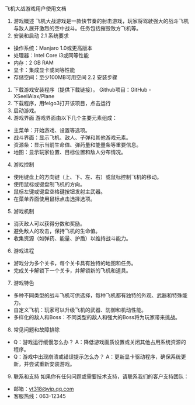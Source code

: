 飞机大战游戏用户使用文档
1. 游戏概述
飞机大战游戏是一款快节奏的射击游戏，玩家将驾驶强大的战斗飞机与敌人展开激烈的空中战斗。任务包括摧毁敌方飞机等。
2. 安装和启动
2.1 系统要求
- 操作系统：Manjaro 1.0或更高版本
- 处理器：Intel Core i3或同等性能
- 内存：2 GB RAM
- 显卡：集成显卡或同等性能
- 存储空间：至少100MB可用空间
2.2 安装步骤
1. 下载游戏安装程序（提供下载链接）。
Github项目：GitHub - XSeellAlax/Plane
2. 下载程序，用felgo3打开该项目，点击运行
3. 启动游戏。
3. 游戏界面
游戏界面由以下几个主要元素组成：
- 主菜单：开始游戏、设置等选项。
- 战斗界面：显示飞机、敌人、子弹和其他游戏元素。
- 资源条：显示当前生命值、弹药量和能量条等重要信息。
- 地图：显示玩家位置、目标位置和敌人分布情况。
4. 游戏控制
- 使用键盘上的方向键（上、下、左、右）或鼠标控制飞机的移动。
- 使用鼠标或键盘制飞机的方向。
- 鼠标左键或键盘空格键按钮发射主武器。
- 在菜单界面使用鼠标点击选择选项。
5. 游戏机制
- 消灭敌人可以获得分数和奖励。
- 避免敌人的攻击，保持飞机的生命值。
- 收集资源（如弹药、能量、护盾）以维持战斗能力。
6. 游戏进程
- 游戏分为多个关卡，每个关卡具有独特的地图和任务。
- 完成关卡解锁下一个关卡，并解锁新的飞机和道具。
7. 游戏特色
- 多种不同类型的战斗飞机可供选择，每种飞机都有独特的外观、武器和特殊能力。
- 自定义飞机：玩家可以升级飞机的武器、防御和机动性能。
- 多样化的敌人和Boss：不同类型的敌人和强大的Boss将为玩家带来挑战。
8. 常见问题和故障排除
- Q：游戏运行缓慢怎么办？
  A：降低游戏画质设置或关闭其他占用系统资源的程序。
- Q：游戏中出现崩溃或错误提示怎么办？
  A：更新显卡驱动程序，确保系统更新，并尝试重新安装游戏。
9. 联系和支持
如果你有任何问题或需要技术支持，请联系我们的客户支持团队：
- 邮箱：yt318@vip.qq.com
- 客服热线：063-12345
